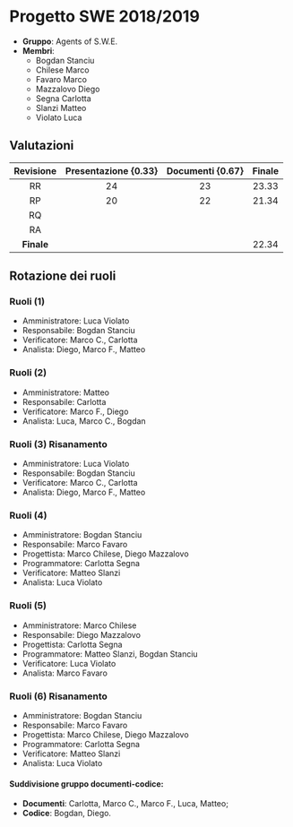 # Progetto SWE 2018/2019

* __Gruppo__: Agents of S.W.E.
* __Membri__:
  * Bogdan Stanciu
  * Chilese Marco
  * Favaro Marco
  * Mazzalovo Diego
  * Segna Carlotta
  * Slanzi Matteo
  * Violato Luca
  
## Valutazioni
| Revisione | Presentazione {0.33} | Documenti {0.67} | Finale |
|:---------:|:--------------------:|:----------------:|:------:|
|     RR    |          24          |        23        |  23.33 |
|     RP    |          20          |        22        |  21.34 |
|     RQ    |                      |                  |        |
|     RA    |                      |                  |        |
|    **Finale**    |                      |                  |  22.34 |

## Rotazione dei ruoli
### Ruoli (1)
- Amministratore: Luca Violato
- Responsabile: Bogdan Stanciu
- Verificatore: Marco C., Carlotta
- Analista: Diego, Marco F., Matteo

### Ruoli (2)
- Amministratore: Matteo
- Responsabile: Carlotta
- Verificatore: Marco F., Diego
- Analista: Luca, Marco C., Bogdan


### Ruoli (3) Risanamento
- Amministratore: Luca Violato
- Responsabile: Bogdan Stanciu
- Verificatore: Marco C., Carlotta
- Analista: Diego, Marco F., Matteo

### Ruoli (4)
- Amministratore: Bogdan Stanciu
- Responsabile: Marco Favaro
- Progettista: Marco Chilese, Diego Mazzalovo
- Programmatore: Carlotta Segna
- Verificatore: Matteo Slanzi
- Analista: Luca Violato

### Ruoli (5)
- Amministratore: Marco Chilese
- Responsabile: Diego Mazzalovo
- Progettista: Carlotta Segna
- Programmatore: Matteo Slanzi, Bogdan Stanciu
- Verificatore: Luca Violato
- Analista: Marco Favaro

### Ruoli (6) Risanamento
- Amministratore: Bogdan Stanciu
- Responsabile: Marco Favaro
- Progettista: Marco Chilese, Diego Mazzalovo
- Programmatore: Carlotta Segna
- Verificatore: Matteo Slanzi
- Analista: Luca Violato

#### Suddivisione gruppo documenti-codice:
- **Documenti**: Carlotta, Marco C., Marco F., Luca, Matteo;
- **Codice**: Bogdan, Diego.
